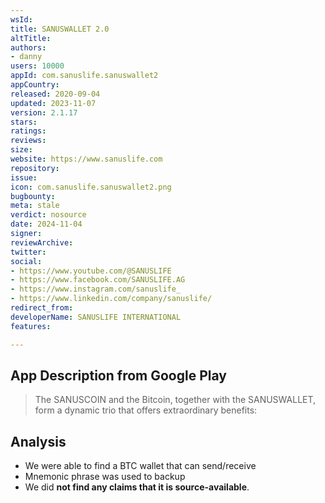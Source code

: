 ```yaml
---
wsId: 
title: SANUSWALLET 2.0
altTitle: 
authors:
- danny
users: 10000
appId: com.sanuslife.sanuswallet2
appCountry: 
released: 2020-09-04
updated: 2023-11-07
version: 2.1.17
stars: 
ratings: 
reviews: 
size: 
website: https://www.sanuslife.com
repository: 
issue: 
icon: com.sanuslife.sanuswallet2.png
bugbounty: 
meta: stale
verdict: nosource
date: 2024-11-04
signer: 
reviewArchive: 
twitter: 
social:
- https://www.youtube.com/@SANUSLIFE
- https://www.facebook.com/SANUSLIFE.AG
- https://www.instagram.com/sanuslife_
- https://www.linkedin.com/company/sanuslife/
redirect_from: 
developerName: SANUSLIFE INTERNATIONAL
features: 

---
```


## App Description from Google Play 

> The SANUSCOIN and the Bitcoin, together with the SANUSWALLET, form a dynamic trio that offers extraordinary benefits:

## Analysis 

- We were able to find a BTC wallet that can send/receive 
- Mnemonic phrase was used to backup 
- We did **not find any claims that it is source-available**.